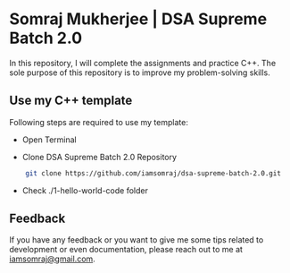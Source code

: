 # Somraj Mukherjee | DSA Supreme Batch 2.0

In this repository, I will complete the assignments and practice C++. The sole purpose of this repository is to improve my problem-solving skills.

## Use my C++ template

Following steps are required to use my template:

- Open Terminal

- Clone DSA Supreme Batch 2.0 Repository

```bash
    git clone https://github.com/iamsomraj/dsa-supreme-batch-2.0.git
```

- Check ./1-hello-world-code folder

## Feedback

If you have any feedback or you want to give me some tips related to development or even documentation, please reach out to me at iamsomraj@gmail.com.
